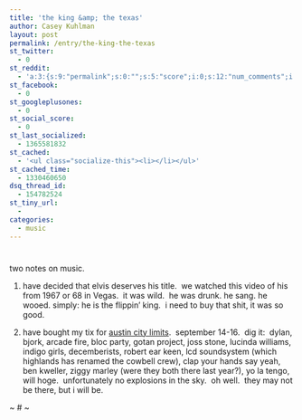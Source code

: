 ```yaml
---
title: 'the king &amp; the texas'
author: Casey Kuhlman
layout: post
permalink: /entry/the-king-the-texas
st_twitter:
  - 0
st_reddit:
  - 'a:3:{s:9:"permalink";s:0:"";s:5:"score";i:0;s:12:"num_comments";i:0;}'
st_facebook:
  - 0
st_googleplusones:
  - 0
st_social_score:
  - 0
st_last_socialized:
  - 1365581832
st_cached:
  - '<ul class="socialize-this"><li></li></ul>'
st_cached_time:
  - 1330460650
dsq_thread_id:
  - 154782524
st_tiny_url:
  - 
categories:
  - music
---
```

# 

two notes on music.

1) have decided that elvis deserves his title.  we watched this video of his from 1967 or 68 in Vegas.  it was wild.  he was drunk. he sang. he wooed. simply: he is the flippin’ king.  i need to buy that shit, it was so good.

2) have bought my tix for [austin city limits][1].  september 14-16.  dig it:  dylan, bjork, arcade fire, bloc party, gotan project, joss stone, lucinda williams, indigo girls, decemberists, robert ear keen, lcd soundsystem (which highlands has renamed the cowbell crew), clap your hands say yeah, ben kweller, ziggy marley (were they both there last year?), yo la tengo, will hoge.  unfortunately no explosions in the sky.  oh well.  they may not be there, but i will be.  

 [1]: http://www.aclfestival.com/lineup.aspx

~ # ~